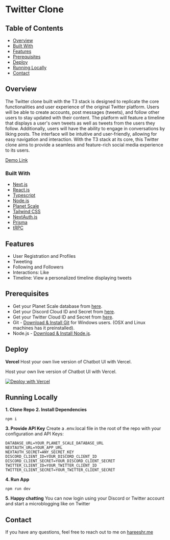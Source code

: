 # Twitter Clone

## Table of Contents

- [Overview](#overview)
- [Built With](#built-with)
- [Features](#features)
- [Prerequisites](#prerequisites)
- [Deploy](#deploy)
- [Running Locally](#running-locally)
- [Contact](#contact)

## Overview

The Twitter clone built with the T3 stack is designed to replicate the core functionalities and user experience of the original Twitter platform. Users will be able to create accounts, post messages (tweets), and follow other users to stay updated with their content. The platform will feature a timeline that displays a user's own tweets as well as tweets from the users they follow. Additionally, users will have the ability to engage in conversations by liking posts. The interface will be intuitive and user-friendly, allowing for easy navigation and interaction. With the T3 stack at its core, this Twitter clone aims to provide a seamless and feature-rich social media experience to its users.

[Demo Link](https://twitter-clone.hareeshr.me/)

### Built With

 - [Next.js](https://nextjs.org/)
 - [React.js](https://react.dev/)
 - [Typescript](https://www.typescriptlang.org/)
 - [Node.js](https://nodejs.org/)
 - [Planet Scale](https://planetscale.com/)
 - [Tailwind CSS](https://tailwindcss.com/)
 - [NextAuth.js](https://next-auth.js.org/)
 - [Prisma](https://www.prisma.io/)
 - [tRPC](https://trpc.io/)

## Features

 - User Registration and Profiles
 - Tweeting
 - Following and Followers
 - Interactions: Like
 - Timeline: View a personalized timeline displaying tweets

## Prerequisites

 - Get your Planet Scale database from [here](https://planetscale.com/).
 - Get your Discord Cloud ID and Secret from [here](https://discord.com/developers/applications).
 -  Get your Twitter Cloud ID and Secret from [here](https://developer.twitter.com/en/portal/dashboard).
 - Git -  [Download & Install Git](https://git-scm.com/downloads) for Windows users. (OSX and Linux machines has it preinstalled).
-   Node.js -  [Download & Install Node.js](https://nodejs.org/en/download/).

## Deploy

**Vercel**
Host your own live version of Chatbot UI with Vercel.

Host your own live version of Chatbot UI with Vercel.

[![Deploy with Vercel](https://vercel.com/button)](https://vercel.com/new/clone?repository-url=https%3A%2F%2Fgithub.com%2Fhareeshr%2Ftwitter-clone&env=DATABASE_URL,NEXTAUTH_SECRET,NEXTAUTH_URL,DISCORD_CLIENT_ID,DISCORD_CLIENT_SECRET,TWITTER_CLIENT_ID,TWITTER_CLIENT_SECRET&demo-title=Twitter%20Clone&demo-url=https%3A%2F%2Ftwitter-clone.hareeshr.me%2F)


## Running Locally
**1. Clone Repo**
**2. Install Dependencies**

    npm i
**3. Provide API Key**
Create a .env.local file in the root of the repo with your configuration and API Keys:

	DATABASE_URL=YOUR_PLANET_SCALE_DATABASE_URL
    NEXTAUTH_URL=YOUR_APP_URL
    NEXTAUTH_SECRET=ANY_SECRET_KEY
    DISCORD_CLIENT_ID=YOUR_DISCORD_CLIENT_ID
    DISCORD_CLIENT_SECRET=YOUR_DISCORD_CLIENT_SECRET
    TWITTER_CLIENT_ID=YOUR_TWITTER_CLIENT_ID
    TWITTER_CLIENT_SECRET=YOUR_TWITTER_CLIENT_SECRET
**4. Run App**

    npm run dev
    
**5. Happy chatting**
You can now login using your Discord or Twitter account and start a microblogging like on Twitter

## Contact

If you have any questions, feel free to reach out to me on [hareeshr.me](https://hareeshr.me)
